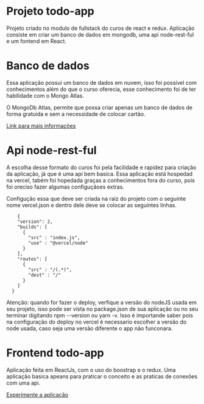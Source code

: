 # Projeto todo-app

Projeto criado no modulo de fullstack do curos de react e redux.
Aplicação consiste em criar um banco de dados em mongodb, uma api node-rest-ful e um fontend em React. 

# Banco de dados

Essa aplicação possui um banco de dados em nuvem, isso foi possível com conhecimentos além do que o curso oferecia, esse conhecimento foi de ter habilidade com o Mongo Atlas.

O MongoDb Atlas, permite que possa criar apenas um banco de dados de forma gratuida e sem a necessidade de
colocar cartão. 

<a href="https://cloud.mongodb.com/">Link para mais informações<a/>

# Api node-rest-ful

A escolha desse formato do curos foi pela facilidade e rapidez para criação da aplicação, já que é uma api bem basica.
Essa aplicação está hospedad na vercel, tabém foi hopedada graças a conhecimentos fora do curso, pois foi oreciso fazer
algumas configuçãoes extras.

Configução essa que deve ser criada na raiz do projeto com o seguinte nome vercel.json e dentro dele deve se colocar as seguintes linhas.

        {
        "version": 2,
        "builds": [
          {
            "src" : "index.js",
            "use" : "@vercel/node"
          }
        ],
        "routes": [
          {
            "src" : "/(.*)",
            "dest" : "/"
          }
        ]
      }
      

Atenção: quando for fazer o deploy, verfique a versão do nodeJS usada em seu projeto, isso pode ser vista no package.json de sua aplicação ou
no seu terminar digitando npm --version ou yarn -v.
Isso é importande saber pois na configuração do deploy no vercel é necessario escolher a versão do node usada, caso seja uma versão diferente 
o app não funconara.

# Frontend todo-app

Aplicação feita em ReactJs, com o uso do boostrap e o redux.
Uma aplicação basica apeans para praticar o conceito e as praticas de conexões com uma api.

<a href="https://todo-app-frontend-react.vercel.app/#/todos">Experimente a aplicação</a>
